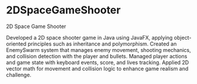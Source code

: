 # 2DSpaceGameShooter
2D Space Game Shooter 

Developed a 2D space shooter game in Java using JavaFX, applying object-oriented principles such as inheritance and polymorphism.
Created an EnemySwarm system that manages enemy movement, shooting mechanics, and collision detection with the player and bullets.
Managed player actions and game state with keyboard events, score, and lives tracking.
Applied 2D vector math for movement and collision logic to enhance game realism and challenge.

